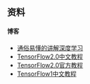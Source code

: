 ## 资料

#### 博客

- [通俗易懂的讲解深度学习](https://www.jianshu.com/p/d92ea3d99e8b)
- [TensorFlow2.0中文教程](https://github.com/czy36mengfei/tensorflow2_tutorials_chinese)
- [TensorFlow2.0官方教程](https://tensorflow.google.cn/tutorials)
- [TensorFlow1中文教程](http://c.biancheng.net/view/1880.html)